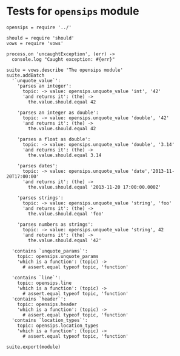 Tests for `opensips` module
===========================

    opensips = require '../'

    should = require 'should'
    vows = require 'vows'

    process.on 'uncaughtException', (err) ->
      console.log "Caught exception: #{err}"

    suite = vows.describe 'The opensips module'
    suite.addBatch
      '`unquote_value`':
        'parses an integer':
          topic: -> value: opensips.unquote_value 'int', '42'
          'and returns it': (the) ->
            the.value.should.equal 42

        'parses an integer as double':
          topic: -> value: opensips.unquote_value 'double', '42'
          'and returns it': (the) ->
            the.value.should.equal 42

        'parses a float as double':
          topic: -> value: opensips.unquote_value 'double', '3.14'
          'and returns it': (the) ->
            the.value.should.equal 3.14

        'parses dates':
          topic: -> value: opensips.unquote_value 'date','2013-11-20T17:00:00'
          'and returns it': (the) ->
            the.value.should.equal '2013-11-20 17:00:00.000Z'

        'parses strings':
          topic: -> value: opensips.unquote_value 'string', 'foo'
          'and returns it': (the) ->
            the.value.should.equal 'foo'

        'parses numbers as strings':
          topic: -> value: opensips.unquote_value 'string', 42
          'and returns it': (the) ->
            the.value.should.equal '42'

      'contains `unquote_params`':
        topic: opensips.unquote_params
        'which is a function': (topic) ->
          # assert.equal typeof topic, 'function'

      'contains `line`':
        topic: opensips.line
        'which is a function': (topic) ->
          # assert.equal typeof topic, 'function'
      'contains `header`':
        topic: opensips.header
        'which is a function': (topic) ->
          # assert.equal typeof topic, 'function'
      'contains `location_types`':
        topic: opensips.location_types
        'which is a function': (topic) ->
          # assert.equal typeof topic, 'function'

    suite.export(module)
